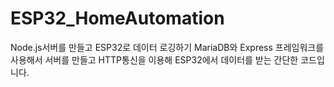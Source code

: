 # ESP32_HomeAutomation
Node.js서버를 만들고 ESP32로 데이터 로깅하기
MariaDB와 Express 프레임워크를 사용해서 서버를 만들고 HTTP통신을 이용해 ESP32에서 데이터를 받는 간단한 코드입니다.

